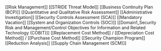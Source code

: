 [[Risk Management]]
[[STRIDE Threat Model]]
[[Business Continuity Plan (BCP)]]
[[Quantitative and Qualitative Risk Assessment]]
[[Administrative Investigation]]
[[Security Controls Assessment (SCA)]]
[[Mandatory Vacation]]
[[System and Organization Controls (SOC)]]
[[Domain1_Security Risk and Management/Control Objectives for Information and Related Technology (COBIT)]]
[[Replacement Cost Method]] / [[Depreciation Cost Method]] / [[Purchase Cost Method]]
[[Security Champion Program]]
[[Reduction Analysis]]
[[Supply Chain Management (SCM)]]


